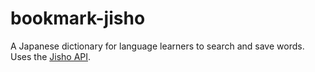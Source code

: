 # bookmark-jisho
A Japanese dictionary for language learners to search and save words. Uses the [Jisho API](https://pypi.org/project/jisho-api/).

